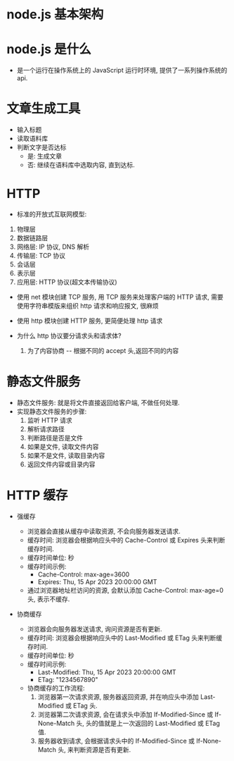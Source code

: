# node.js 基本架构

# node.js 是什么
  - 是一个运行在操作系统上的 JavaScript 运行时环境, 提供了一系列操作系统的 api.

# 文章生成工具
  - 输入标题
  - 读取语料库
  - 判断文字是否达标
    - 是: 生成文章
    - 否: 继续在语料库中选取内容, 直到达标. 

# HTTP
  - 标准的开放式互联网模型:
  1. 物理层
  2. 数据链路层
  3. 网络层: IP 协议, DNS 解析
  4. 传输层: TCP 协议
  5. 会话层
  6. 表示层
  7. 应用层: HTTP 协议(超文本传输协议)

- 使用 net 模块创建 TCP 服务, 用 TCP 服务来处理客户端的 HTTP 请求, 需要使用字符串模版来组织 http 请求和响应报文, 很麻烦
- 使用 http 模块创建 HTTP 服务, 更简便处理 http 请求

- 为什么 http 协议要分请求头和请求体?
  1. 为了内容协商 -- 根据不同的 accept 头,返回不同的内容
  <!-- 2. 为了支持 POST 方法 -- POST 方法的请求体可以是任意格式的, 而 GET 方法的请求参数只能是 key=value 格式的 -->

# 静态文件服务
  - 静态文件服务: 就是将文件直接返回给客户端, 不做任何处理.
  - 实现静态文件服务的步骤:
    1. 监听 HTTP 请求
    2. 解析请求路径
    3. 判断路径是否是文件
    4. 如果是文件, 读取文件内容
    5. 如果不是文件, 读取目录内容
    6. 返回文件内容或目录内容


# HTTP 缓存
- 强缓存
  - 浏览器会直接从缓存中读取资源, 不会向服务器发送请求.
  - 缓存时间: 浏览器会根据响应头中的 Cache-Control 或 Expires 头来判断缓存时间.
  - 缓存时间单位: 秒
  - 缓存时间示例:
    - Cache-Control: max-age=3600
    - Expires: Thu, 15 Apr 2023 20:00:00 GMT
  - 通过浏览器地址栏访问的资源, 会默认添加 Cache-Control: max-age=0 头, 表示不缓存.


- 协商缓存
  - 浏览器会向服务器发送请求, 询问资源是否有更新.
  - 缓存时间: 浏览器会根据响应头中的 Last-Modified 或 ETag 头来判断缓存时间.
  - 缓存时间单位: 秒
  - 缓存时间示例:
    - Last-Modified: Thu, 15 Apr 2023 20:00:00 GMT
    - ETag: "1234567890"
  - 协商缓存的工作流程:
    1. 浏览器第一次请求资源, 服务器返回资源, 并在响应头中添加 Last-Modified 或 ETag 头.
    2. 浏览器第二次请求资源, 会在请求头中添加 If-Modified-Since 或 If-None-Match 头, 头的值就是上一次返回的 Last-Modified 或 ETag 值.
    3. 服务器收到请求, 会根据请求头中的 If-Modified-Since 或 If-None-Match 头, 来判断资源是否有更新.
